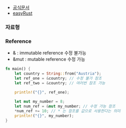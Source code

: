 * [공식문서](https://www.rust-lang.org/)
* [easyRust](https://github.com/Dhghomon/easy_rust/?tab=readme-ov-file#part-1---rust-in-your-browser)

### 자료형



### Reference
* & : immutable reference 수정 불가능
* &mut : mutable  reference 수정 가능
```rust
fn main() {
    let country = String::from("Austria");
    let ref_one = &country; // 수정 불가 참조
    let ref_two = &country; // 여러번 참조 가능

    println!("{}", ref_one);
    
	let mut my_number = 8;
    let num_ref = &mut my_number; // 수정 가능 참조
    *num_ref += 10; // * 는 참조를 값으로 사용한다는 의미
    println!("{}", my_number);
}
```